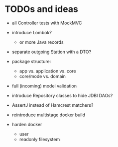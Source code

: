 # TODOs and ideas

- all Controller tests with MockMVC

- introduce Lombok?
  - or more Java records

- separate outgoing Station with a DTO?

- package structure:
  - app vs. application vs. core
  - core/mode vs. domain

- full (incoming) model validation

- introduce Repository classes to hide JDBI DAOs?

- AssertJ instead of Hamcrest matchers?

- reintroduce multistage docker build

- harden docker
  - user
  - readonly filesystem
